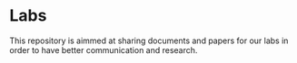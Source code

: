 # Labs
This repository is aimmed at sharing documents and papers for our labs in order to have better communication and research.
